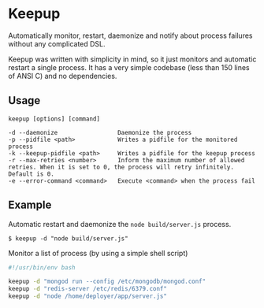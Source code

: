 # Keepup
Automatically monitor, restart, daemonize and notify about process failures without any complicated DSL.

Keepup was written with simplicity in mind, so it just monitors and automatic restart a single process. It has a very simple codebase (less than 150 lines of ANSI C) and no dependencies.

## Usage

```
keepup [options] [command]

-d --daemonize                 Daemonize the process
-p --pidfile <path>            Writes a pidfile for the monitored process
-k --keepup-pidfile <path>     Writes a pidfile for the keepup process
-r --max-retries <number>      Inform the maximum number of allowed retries. When it is set to 0, the process will retry infinitely. Default is 0.
-e --error-command <command>   Execute <command> when the process fail
```

## Example

Automatic restart and daemonize the `node build/server.js` process.
```
$ keepup -d "node build/server.js"
```

Monitor a list of process (by using a simple shell script)

```bash
#!/usr/bin/env bash

keepup -d "mongod run --config /etc/mongodb/mongod.conf"
keepup -d "redis-server /etc/redis/6379.conf"
keepup -d "node /home/deployer/app/server.js"
```

